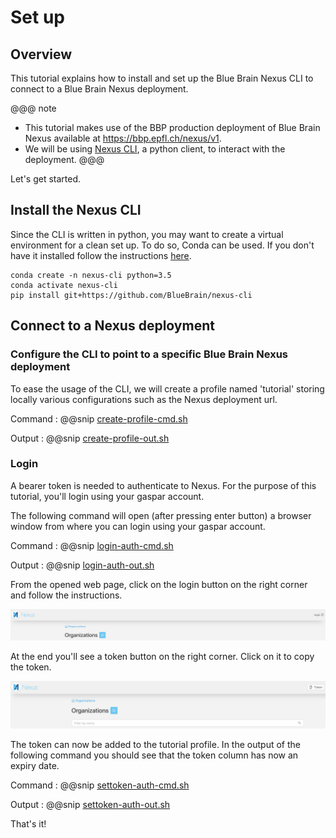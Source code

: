 
# Set up


## Overview

This tutorial explains how to install and set up the Blue Brain Nexus CLI to connect to a Blue Brain Nexus deployment.

@@@ note
* This tutorial makes use of the BBP production deployment of Blue Brain Nexus available at https://bbp.epfl.ch/nexus/v1.
* We will be using [Nexus CLI](https://github.com/BlueBrain/nexus-cli), a python client,  to interact with the deployment.
@@@

Let's get started.

## Install the Nexus CLI

Since the CLI is written in python, you may want to create a virtual environment for a clean set up. To do so, Conda can be used. If you don't have it installed follow the instructions [here](https://conda.io/projects/conda/en/latest/user-guide/install/index.html).

```shell
conda create -n nexus-cli python=3.5
conda activate nexus-cli
pip install git+https://github.com/BlueBrain/nexus-cli
```


## Connect to a Nexus deployment

### Configure the CLI to point to a specific Blue Brain Nexus deployment 

To ease the usage of the CLI, we will create a profile named 'tutorial' storing locally various configurations such as the Nexus deployment url.

Command
:   @@snip [create-profile-cmd.sh](../assets/create-profile-cmd.sh)

Output
:   @@snip [create-profile-out.sh](../assets/create-profile-out.sh)




### Login

A bearer token is needed to authenticate to Nexus. For the purpose of this tutorial, you'll login using your gaspar account.

The following command will open (after pressing enter button) a browser window from where you can login using your gaspar account.


Command
:   @@snip [login-auth-cmd.sh](../assets/login-auth-cmd.sh)

Output
:   @@snip [login-auth-out.sh](../assets/login-auth-out.sh)

From the opened web page, click on the login button on the right corner and follow the instructions.


![login-ui](../assets/login-ui.png)

At the end you'll see a token button on the right corner. Click on it to copy the token.

![login-ui](../assets/copy-token.png)

The token can now be added to the tutorial profile. In the output of the following command you should see that the token column has now an expiry date.

Command
:   @@snip [settoken-auth-cmd.sh](../assets/settoken-auth-cmd.sh)

Output
:   @@snip [settoken-auth-out.sh](../assets/settoken-auth-out.sh)


That's it!
